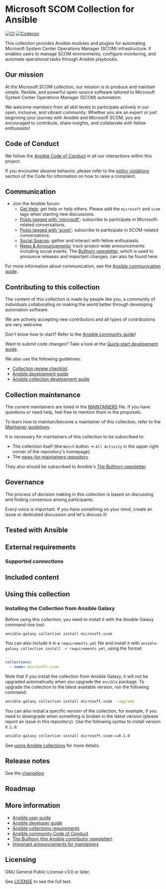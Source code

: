 # Microsoft SCOM Collection for Ansible
[![CI](https://github.com/ansible-collections/microsoft.scom/workflows/CI/badge.svg?event=push)](https://github.com/ansible-collections/microsoft.scom/actions) [![Codecov](https://img.shields.io/codecov/c/github/ansible-collections/microsoft.scom)](https://codecov.io/gh/ansible-collections/microsoft.scom)

This collection provides Ansible modules and plugins for automating Microsoft System Center Operations Manager (SCOM) infrastructure. It enables users to manage SCOM environments, configure monitoring, and automate operational tasks through Ansible playbooks.

## Our mission


At the Microsoft SCOM collection, our mission is to produce and maintain simple, flexible,
and powerful open-source software tailored to Microsoft System Center Operations Manager (SCOM) automation.

We welcome members from all skill levels to participate actively in our open, inclusive, and vibrant community.
Whether you are an expert or just beginning your journey with Ansible and Microsoft SCOM,
you are encouraged to contribute, share insights, and collaborate with fellow enthusiasts!

## Code of Conduct

We follow the [Ansible Code of Conduct](https://docs.ansible.com/ansible/devel/community/code_of_conduct.html) in all our interactions within this project.

If you encounter abusive behavior, please refer to the [policy violations](https://docs.ansible.com/ansible/devel/community/code_of_conduct.html#policy-violations) section of the Code for information on how to raise a complaint.

## Communication


* Join the Ansible forum:
  * [Get Help](https://forum.ansible.com/c/help/6): get help or help others. Please add the `microsoft` and `scom` tags when starting new discussions.
  * [Posts tagged with 'microsoft'](https://forum.ansible.com/tag/microsoft): subscribe to participate in Microsoft-related conversations.
  * [Posts tagged with 'scom'](https://forum.ansible.com/tag/scom): subscribe to participate in SCOM-related conversations.
  * [Social Spaces](https://forum.ansible.com/c/chat/4): gather and interact with fellow enthusiasts.
  * [News & Announcements](https://forum.ansible.com/c/news/5): track project-wide announcements including social events. The [Bullhorn newsletter](https://docs.ansible.com/ansible/devel/community/communication.html#the-bullhorn), which is used to announce releases and important changes, can also be found here.

For more information about communication, see the [Ansible communication guide](https://docs.ansible.com/ansible/devel/community/communication.html).

## Contributing to this collection


The content of this collection is made by people like you, a community of individuals collaborating on making the world better through developing automation software.

We are actively accepting new contributors and all types of contributions are very welcome.

Don't know how to start? Refer to the [Ansible community guide](https://docs.ansible.com/ansible/devel/community/index.html)!

Want to submit code changes? Take a look at the [Quick-start development guide](https://docs.ansible.com/ansible/devel/community/create_pr_quick_start.html).

We also use the following guidelines:

* [Collection review checklist](https://docs.ansible.com/ansible/devel/community/collection_contributors/collection_reviewing.html)
* [Ansible development guide](https://docs.ansible.com/ansible/devel/dev_guide/index.html)
* [Ansible collection development guide](https://docs.ansible.com/ansible/devel/dev_guide/developing_collections.html#contributing-to-collections)

## Collection maintenance

The current maintainers are listed in the [MAINTAINERS](MAINTAINERS) file. If you have questions or need help, feel free to mention them in the proposals.

To learn how to maintain/become a maintainer of this collection, refer to the [Maintainer guidelines](https://docs.ansible.com/ansible/devel/community/maintainers.html).

It is necessary for maintainers of this collection to be subscribed to:

* The collection itself (the `Watch` button -> `All Activity` in the upper right corner of the repository's homepage).
* The [news-for-maintainers repository](https://github.com/ansible-collections/news-for-maintainers).

They also should be subscribed to Ansible's [The Bullhorn newsletter](https://docs.ansible.com/ansible/devel/community/communication.html#the-bullhorn).

## Governance


The process of decision making in this collection is based on discussing and finding consensus among participants.

Every voice is important. If you have something on your mind, create an issue or dedicated discussion and let's discuss it!

## Tested with Ansible


## External requirements


### Supported connections

## Included content


## Using this collection


### Installing the Collection from Ansible Galaxy

Before using this collection, you need to install it with the Ansible Galaxy command-line tool:
```bash
ansible-galaxy collection install microsoft.scom
```

You can also include it in a `requirements.yml` file and install it with `ansible-galaxy collection install -r requirements.yml`, using the format:
```yaml
---
collections:
  - name: microsoft.scom
```

Note that if you install the collection from Ansible Galaxy, it will not be upgraded automatically when you upgrade the `ansible` package. To upgrade the collection to the latest available version, run the following command:
```bash
ansible-galaxy collection install microsoft.scom --upgrade
```

You can also install a specific version of the collection, for example, if you need to downgrade when something is broken in the latest version (please report an issue in this repository). Use the following syntax to install version `0.1.0`:

```bash
ansible-galaxy collection install microsoft.scom:==0.1.0
```

See [using Ansible collections](https://docs.ansible.com/ansible/devel/user_guide/collections_using.html) for more details.

## Release notes

See the [changelog](https://github.com/ansible-collections/microsoft.scom/tree/main/CHANGELOG.rst).

## Roadmap


## More information


- [Ansible user guide](https://docs.ansible.com/ansible/devel/user_guide/index.html)
- [Ansible developer guide](https://docs.ansible.com/ansible/devel/dev_guide/index.html)
- [Ansible collections requirements](https://docs.ansible.com/ansible/devel/community/collection_contributors/collection_requirements.html)
- [Ansible community Code of Conduct](https://docs.ansible.com/ansible/devel/community/code_of_conduct.html)
- [The Bullhorn (the Ansible contributor newsletter)](https://docs.ansible.com/ansible/devel/community/communication.html#the-bullhorn)
- [Important announcements for maintainers](https://github.com/ansible-collections/news-for-maintainers)

## Licensing


GNU General Public License v3.0 or later.

See [LICENSE](https://www.gnu.org/licenses/gpl-3.0.txt) to see the full text.
